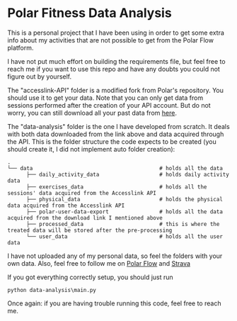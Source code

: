 # Polar Fitness Data Analysis

This is a personal project that I have been using in order to get some extra info about my activities that are not possible to get from the Polar Flow platform.

I have not put much effort on building the requirements file, but feel free to reach me if you want to use this repo and have any doubts you could not figure out by yourself.

The "accesslink-API" folder is a modified fork from Polar's repository. You should use it to get your data. Note that you can only get data from sessions performed after the creation of your API account. But do not worry, you can still download all your past data from [here](https://support.polar.com/en/how-to-download-all-your-data-from-polar-flow).

The "data-analysis" folder is the one I have developed from scratch. It deals with both data downloaded from the link above and data acquired through the API. This is the folder structure the code expects to be created (you should create it, I did not implement auto folder creation):

    .
    └── data                                        # holds all the data
          ├── daily_activity_data                   # holds daily activity data
          ├── exercises_data                        # holds all the sessions' data acquired from the Accesslink API
          ├── physical_data                         # holds the physical data acquired from the Accesslink API
          ├── polar-user-data-export                # holds all the data acquired from the download link I mentioned above
          ├── processed_data                        # this is where the treated data will be stored after the pre-processing
          └── user_data                             # holds all the user data

I have not uploaded any of my personal data, so feel the folders with your own data. Also, feel free to follow me on [Polar Flow](https://flow.polar.com/training/profiles/3142224) and [Strava](https://www.strava.com/athletes/9485255)

If you got everything correctly setup, you should just run
```
python data-analysis\main.py
```

Once again: if you are having trouble running this code, feel free to reach me.
